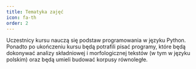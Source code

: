 ```yaml
---
title: Tematyka zajęć
icon: fa-th
order: 2
---
```


<p>
Uczestnicy kursu nauczą się podstaw programowania w języku Python. Ponadto po ukończeniu kursu będą potrafili pisać programy, które będą dokonywać analizy składniowej i&nbsp;morfologicznej tekstów (w&nbsp;tym w&nbsp;języku polskim) oraz&nbsp;będą umieli budować korpusy równoległe.
</p>
